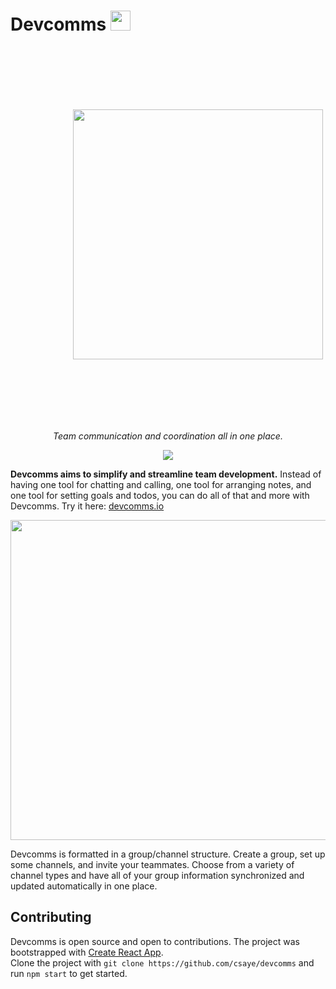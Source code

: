 # Devcomms <img height="32px" src="https://user-images.githubusercontent.com/27871609/120125756-e22b8b80-c16e-11eb-9c1d-4a9cceaa0e6e.png">

<p align="center">
  <a href="https://devcomms.io">
    <img width="400px" style="margin:100px" src="https://user-images.githubusercontent.com/27871609/122192524-96543400-ce48-11eb-9384-1e7c7ae24a80.png">
  </a>
</p>
<p align="center"><i>Team communication and coordination all in one place.</i></p>
<p align="center">
  <a href="https://app.netlify.com/sites/heuristic-heyrovsky-7af78f/deploys"><img src="https://api.netlify.com/api/v1/badges/9c26b18d-f6fd-4970-9bd5-f1f7885f7b7d/deploy-status"></a>
</p>

**Devcomms aims to simplify and streamline team development.** Instead of having one tool for chatting and calling, one tool for arranging notes, and one tool for setting goals and todos, you can do all of that and more with Devcomms. Try it here: [devcomms.io](https://devcomms.io)

<p align="center">
  <a href="https://devcomms.io">
    <img width="512px" src="https://user-images.githubusercontent.com/27871609/122329934-1f21ad00-cee7-11eb-8a58-63e4ef6caaba.png">
  </a>
</p>

Devcomms is formatted in a group/channel structure. Create a group, set up some channels, and invite your teammates. Choose from a variety of channel types and have all of your group information synchronized and updated automatically in one place.

## Contributing

Devcomms is open source and open to contributions. The project was bootstrapped with [Create React App](https://github.com/facebook/create-react-app).<br />
Clone the project with `git clone https://github.com/csaye/devcomms` and run `npm start` to get started.
